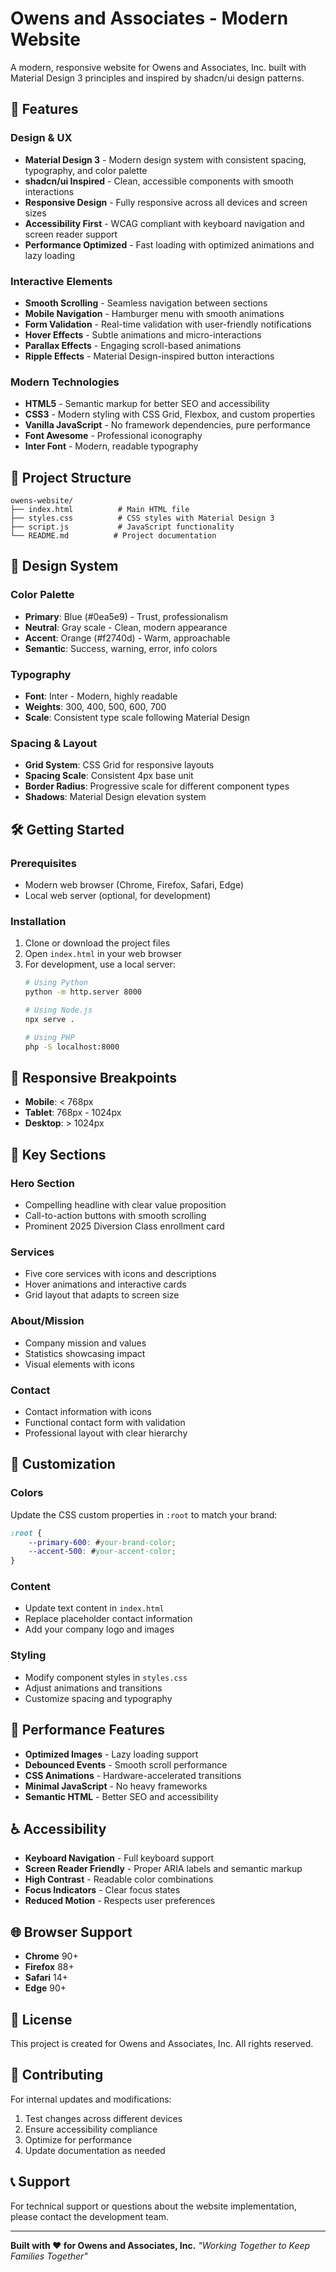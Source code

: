 # Owens and Associates - Modern Website

A modern, responsive website for Owens and Associates, Inc. built with Material Design 3 principles and inspired by shadcn/ui design patterns.

## 🚀 Features

### Design & UX
- **Material Design 3** - Modern design system with consistent spacing, typography, and color palette
- **shadcn/ui Inspired** - Clean, accessible components with smooth interactions
- **Responsive Design** - Fully responsive across all devices and screen sizes
- **Accessibility First** - WCAG compliant with keyboard navigation and screen reader support
- **Performance Optimized** - Fast loading with optimized animations and lazy loading

### Interactive Elements
- **Smooth Scrolling** - Seamless navigation between sections
- **Mobile Navigation** - Hamburger menu with smooth animations
- **Form Validation** - Real-time validation with user-friendly notifications
- **Hover Effects** - Subtle animations and micro-interactions
- **Parallax Effects** - Engaging scroll-based animations
- **Ripple Effects** - Material Design-inspired button interactions

### Modern Technologies
- **HTML5** - Semantic markup for better SEO and accessibility
- **CSS3** - Modern styling with CSS Grid, Flexbox, and custom properties
- **Vanilla JavaScript** - No framework dependencies, pure performance
- **Font Awesome** - Professional iconography
- **Inter Font** - Modern, readable typography

## 📁 Project Structure

```
owens-website/
├── index.html          # Main HTML file
├── styles.css          # CSS styles with Material Design 3
├── script.js           # JavaScript functionality
└── README.md          # Project documentation
```

## 🎨 Design System

### Color Palette
- **Primary**: Blue (#0ea5e9) - Trust, professionalism
- **Neutral**: Gray scale - Clean, modern appearance
- **Accent**: Orange (#f2740d) - Warm, approachable
- **Semantic**: Success, warning, error, info colors

### Typography
- **Font**: Inter - Modern, highly readable
- **Weights**: 300, 400, 500, 600, 700
- **Scale**: Consistent type scale following Material Design

### Spacing & Layout
- **Grid System**: CSS Grid for responsive layouts
- **Spacing Scale**: Consistent 4px base unit
- **Border Radius**: Progressive scale for different component types
- **Shadows**: Material Design elevation system

## 🛠️ Getting Started

### Prerequisites
- Modern web browser (Chrome, Firefox, Safari, Edge)
- Local web server (optional, for development)

### Installation
1. Clone or download the project files
2. Open `index.html` in your web browser
3. For development, use a local server:
   ```bash
   # Using Python
   python -m http.server 8000
   
   # Using Node.js
   npx serve .
   
   # Using PHP
   php -S localhost:8000
   ```

## 📱 Responsive Breakpoints

- **Mobile**: < 768px
- **Tablet**: 768px - 1024px
- **Desktop**: > 1024px

## 🎯 Key Sections

### Hero Section
- Compelling headline with clear value proposition
- Call-to-action buttons with smooth scrolling
- Prominent 2025 Diversion Class enrollment card

### Services
- Five core services with icons and descriptions
- Hover animations and interactive cards
- Grid layout that adapts to screen size

### About/Mission
- Company mission and values
- Statistics showcasing impact
- Visual elements with icons

### Contact
- Contact information with icons
- Functional contact form with validation
- Professional layout with clear hierarchy

## 🔧 Customization

### Colors
Update the CSS custom properties in `:root` to match your brand:

```css
:root {
    --primary-600: #your-brand-color;
    --accent-500: #your-accent-color;
}
```

### Content
- Update text content in `index.html`
- Replace placeholder contact information
- Add your company logo and images

### Styling
- Modify component styles in `styles.css`
- Adjust animations and transitions
- Customize spacing and typography

## 🚀 Performance Features

- **Optimized Images** - Lazy loading support
- **Debounced Events** - Smooth scroll performance
- **CSS Animations** - Hardware-accelerated transitions
- **Minimal JavaScript** - No heavy frameworks
- **Semantic HTML** - Better SEO and accessibility

## ♿ Accessibility

- **Keyboard Navigation** - Full keyboard support
- **Screen Reader Friendly** - Proper ARIA labels and semantic markup
- **High Contrast** - Readable color combinations
- **Focus Indicators** - Clear focus states
- **Reduced Motion** - Respects user preferences

## 🌐 Browser Support

- **Chrome** 90+
- **Firefox** 88+
- **Safari** 14+
- **Edge** 90+

## 📄 License

This project is created for Owens and Associates, Inc. All rights reserved.

## 🤝 Contributing

For internal updates and modifications:
1. Test changes across different devices
2. Ensure accessibility compliance
3. Optimize for performance
4. Update documentation as needed

## 📞 Support

For technical support or questions about the website implementation, please contact the development team.

---

**Built with ❤️ for Owens and Associates, Inc.**
*"Working Together to Keep Families Together"* 